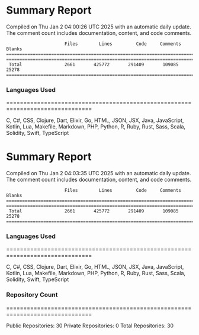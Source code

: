 # Summary Report
Compiled on Thu Jan  2 04:00:26 UTC 2025 with an automatic daily update. The comment count includes documentation, content, and code comments.
```
                      Files        Lines         Code     Comments       Blanks
===============================================================================
===============================================================================
 Total                2661       425772       291409       109085        25278
===============================================================================
```

### Languages Used
===============================================================================


C, C#, CSS, Clojure, Dart, Elixir, Go, HTML, JSON, JSX, Java, JavaScript, Kotlin, Lua, Makefile, Markdown, PHP, Python, R, Ruby, Rust, Sass, Scala, Solidity, Swift, TypeScript

# Summary Report
Compiled on Thu Jan  2 04:03:35 UTC 2025 with an automatic daily update. The comment count includes documentation, content, and code comments.
```
                      Files        Lines         Code     Comments       Blanks
===============================================================================
===============================================================================
 Total                2661       425772       291409       109085        25278
===============================================================================
```

### Languages Used
===============================================================================


C, C#, CSS, Clojure, Dart, Elixir, Go, HTML, JSON, JSX, Java, JavaScript, Kotlin, Lua, Makefile, Markdown, PHP, Python, R, Ruby, Rust, Sass, Scala, Solidity, Swift, TypeScript


### Repository Count
===============================================================================

Public Repositories: 30
Private Repositories: 0
Total Repositories: 30

